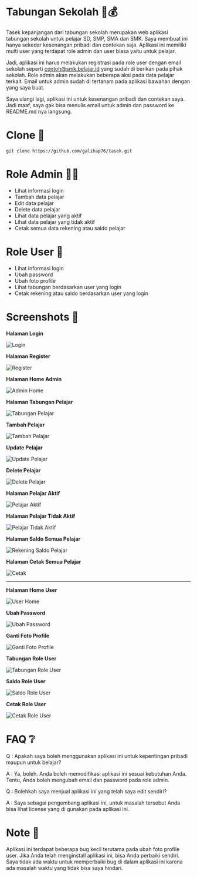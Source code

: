 # Tabungan Sekolah 🏫💰
Tasek kepanjangan dari tabungan sekolah merupakan web aplikasi tabungan sekolah untuk pelajar SD, SMP, SMA dan SMK. Saya membuat ini hanya sekedar kesenangan pribadi dan contekan saja. Aplikasi ini memiliki multi user yang terdapat role admin dan user biasa yaitu untuk pelajar.

Jadi, aplikasi ini harus melakukan registrasi pada role user dengan email sekolah seperti contoh@smk.belajar.id yang sudah di berikan pada pihak sekolah. Role admin akan melakukan beberapa aksi pada data pelajar terkait. Email untuk admin sudah di tertanam pada aplikasi bawahan dengan yang saya buat.

Saya ulangi lagi, aplikasi ini untuk kesenangan pribadi dan contekan saya. Jadi maaf, saya gak bisa menulis email untuk admin dan password ke README.md nya langsung.

# Clone 🔁

```
git clone https://github.com/galihap76/tasek.git
```

# Role Admin 👨‍💼
- Lihat informasi login
- Tambah data pelajar
- Edit data pelajar
- Delete data pelajar
- Lihat data pelajar yang aktif
- Lihat data pelajar yang tidak aktif
- Cetak semua data rekening atau saldo pelajar

# Role User 🧑
- Lihat informasi login
- Ubah password
- Ubah foto profile
- Lihat tabungan berdasarkan user yang login
- Cetak rekening atau saldo berdasarkan user yang login

# Screenshots 📸

**Halaman Login**

![Login](https://github.com/galihap76/tasek/assets/83481679/740a77c2-80ed-459b-96c6-30220a8cf561)

**Halaman Register**

![Register](https://github.com/galihap76/tasek/assets/83481679/83f481fa-f732-497b-80f0-9e066305ea65)

**Halaman Home Admin**

![Admin Home](https://github.com/galihap76/tasek/assets/83481679/1b32abc6-112a-4d3b-8ddc-17f9d8eb09c3)

**Halaman Tabungan Pelajar**

![Tabungan Pelajar](https://github.com/galihap76/tasek/assets/83481679/6f551bec-61e5-4068-9dcd-9d574c566bce)

**Tambah Pelajar**

![Tambah Pelajar](https://github.com/galihap76/tasek/assets/83481679/42b6b4a1-7138-440f-8c45-9a47d838f827)

**Update Pelajar**

![Update Pelajar](https://github.com/galihap76/tasek/assets/83481679/8e8ab3c1-939a-4e7e-b1c2-677243fe2c66)

**Delete Pelajar**

![Delete Pelajar](https://github.com/galihap76/tasek/assets/83481679/efdf5455-5370-40ed-8c1d-ca324422efe6)

**Halaman Pelajar Aktif**

![Pelajar Aktif](https://github.com/galihap76/tasek/assets/83481679/e1221830-815a-49f5-a8bb-6b99efbcd42b)

**Halaman Pelajar Tidak Aktif**

![Pelajar Tidak Aktif](https://github.com/galihap76/tasek/assets/83481679/b8229eef-4bef-47d7-bff5-41a331ab9516)

**Halaman Saldo Semua Pelajar**

![Rekening Saldo Pelajar](https://github.com/galihap76/tasek/assets/83481679/2dac59d5-b661-4320-86c1-983b04c81029)

**Halaman Cetak Semua Pelajar**

![Cetak](https://github.com/galihap76/tasek/assets/83481679/56900985-e237-4ada-881e-76264e177d15)

<hr>

**Halaman Home User**

![User Home](https://github.com/galihap76/tasek/assets/83481679/b28280ad-ee13-455e-928d-1aa21d03cf49)

**Ubah Password**

![Ubah Password](https://github.com/galihap76/tasek/assets/83481679/a0de451a-3930-4b39-9552-3cca2d2c737f)

**Ganti Foto Profile**

![Ganti Foto Profile](https://github.com/galihap76/tasek/assets/83481679/bf9d724e-0e3d-443d-b214-1ddcf406afe7)

**Tabungan Role User**

![Tabungan Role User](https://github.com/galihap76/tasek/assets/83481679/1e3162a4-a3db-4f61-b585-141cac1dc955)

**Saldo Role User**

![Saldo Role User](https://github.com/galihap76/tasek/assets/83481679/ff25a309-0eb5-40d7-bfd6-10eb02766745)

**Cetak Role User**

![Cetak Role User](https://github.com/galihap76/tasek/assets/83481679/847284c8-69cf-4001-ae7f-eca9af3242c4)

# FAQ ❔

Q : Apakah saya boleh menggunakan aplikasi ini untuk kepentingan pribadi maupun untuk belajar?

A : Ya, boleh. Anda boleh memodifikasi aplikasi ini sesuai kebutuhan Anda. Tentu, Anda boleh mengubah email dan password pada role admin. 

Q : Bolehkah saya menjual aplikasi ini yang telah saya edit sendiri?

A : Saya sebagai pengembang aplikasi ini, untuk masalah tersebut Anda bisa lihat license yang di gunakan pada aplikasi ini.

# Note 📌

Aplikasi ini terdapat beberapa bug kecil terutama pada ubah foto profile user. Jika Anda telah menginstall aplikasi ini, bisa Anda perbaiki sendiri. Saya tidak ada waktu untuk memperbaiki bug di dalam aplikasi ini karena ada masalah waktu yang tidak bisa saya hindari.
